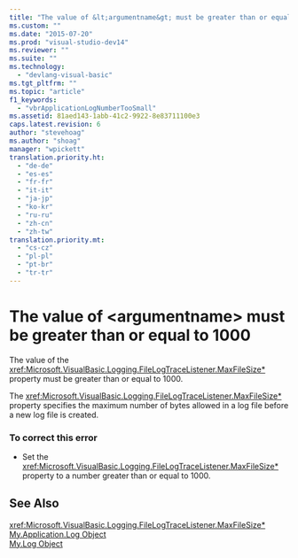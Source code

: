 ```yaml
---
title: "The value of &lt;argumentname&gt; must be greater than or equal to 1000"
ms.custom: ""
ms.date: "2015-07-20"
ms.prod: "visual-studio-dev14"
ms.reviewer: ""
ms.suite: ""
ms.technology: 
  - "devlang-visual-basic"
ms.tgt_pltfrm: ""
ms.topic: "article"
f1_keywords: 
  - "vbrApplicationLogNumberTooSmall"
ms.assetid: 81aed143-1abb-41c2-9922-8e83711100e3
caps.latest.revision: 6
author: "stevehoag"
ms.author: "shoag"
manager: "wpickett"
translation.priority.ht: 
  - "de-de"
  - "es-es"
  - "fr-fr"
  - "it-it"
  - "ja-jp"
  - "ko-kr"
  - "ru-ru"
  - "zh-cn"
  - "zh-tw"
translation.priority.mt: 
  - "cs-cz"
  - "pl-pl"
  - "pt-br"
  - "tr-tr"
---
```

# The value of &lt;argumentname&gt; must be greater than or equal to 1000
The value of the <xref:Microsoft.VisualBasic.Logging.FileLogTraceListener.MaxFileSize*> property must be greater than or equal to 1000.  
  
 The <xref:Microsoft.VisualBasic.Logging.FileLogTraceListener.MaxFileSize*> property specifies the maximum number of bytes allowed in a log file before a new log file is created.  
  
### To correct this error  
  
-   Set the <xref:Microsoft.VisualBasic.Logging.FileLogTraceListener.MaxFileSize*> property to a number greater than or equal to 1000.  
  
## See Also  
 <xref:Microsoft.VisualBasic.Logging.FileLogTraceListener.MaxFileSize*>   
 [My.Application.Log Object](../../visual-basic\language-reference\objects/my-application-log-object.md)   
 [My.Log Object](../../visual-basic\language-reference\objects/my-log-object.md)